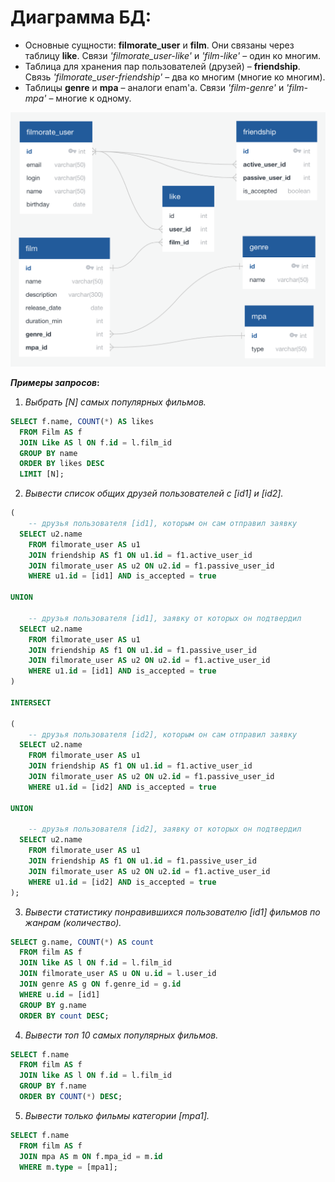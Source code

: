 # Диаграмма БД:

- Основные сущности: __filmorate_user__ и __film__. Они связаны через таблицу __like__. Связи *'filmorate_user-like'* и *'film-like'* – один ко многим.
- Таблица для хранения пар пользователей (друзей) – __friendship__. Связь *'filmorate_user-friendship'* – два ко многим (многие ко многим).
- Таблицы __genre__ и __mpa__ – аналоги enam'а. Связи *'film-genre'* и *'film-mpa'* – многие к одному.

![This is an image](src/main/resources/static/filmorate_db.png)

__*Примеры запросов*:__
1. *Выбрать [N] самых популярных фильмов.*
``` sql
SELECT f.name, COUNT(*) AS likes
  FROM Film AS f
  JOIN Like AS l ON f.id = l.film_id
  GROUP BY name
  ORDER BY likes DESC
  LIMIT [N];
```
2. *Вывести список общих друзей пользователей с [id1] и [id2].*
``` sql
(
    -- друзья пользователя [id1], которым он сам отправил заявку
  SELECT u2.name
    FROM filmorate_user AS u1
    JOIN friendship AS f1 ON u1.id = f1.active_user_id
    JOIN filmorate_user AS u2 ON u2.id = f1.passive_user_id
    WHERE u1.id = [id1] AND is_accepted = true

UNION

    -- друзья пользователя [id1], заявку от которых он подтвердил
  SELECT u2.name
    FROM filmorate_user AS u1
    JOIN friendship AS f1 ON u1.id = f1.passive_user_id
    JOIN filmorate_user AS u2 ON u2.id = f1.active_user_id
    WHERE u1.id = [id1] AND is_accepted = true
)

INTERSECT

(
    -- друзья пользователя [id2], которым он сам отправил заявку
  SELECT u2.name
    FROM filmorate_user AS u1
    JOIN friendship AS f1 ON u1.id = f1.active_user_id
    JOIN filmorate_user AS u2 ON u2.id = f1.passive_user_id
    WHERE u1.id = [id2] AND is_accepted = true

UNION

    -- друзья пользователя [id2], заявку от которых он подтвердил
  SELECT u2.name
    FROM filmorate_user AS u1
    JOIN friendship AS f1 ON u1.id = f1.passive_user_id
    JOIN filmorate_user AS u2 ON u2.id = f1.active_user_id
    WHERE u1.id = [id2] AND is_accepted = true
);
```
3. *Вывести статистику понравившихся пользователю [id1] фильмов по жанрам (количество).*
``` sql
SELECT g.name, COUNT(*) AS count
  FROM film AS f
  JOIN like AS l ON f.id = l.film_id
  JOIN filmorate_user AS u ON u.id = l.user_id
  JOIN genre AS g ON f.genre_id = g.id
  WHERE u.id = [id1]
  GROUP BY g.name
  ORDER BY count DESC;
```
4. *Вывести топ 10 самых популярных фильмов.*
``` sql
SELECT f.name
  FROM film AS f
  JOIN like AS l ON f.id = l.film_id
  GROUP BY f.name
  ORDER BY COUNT(*) DESC;
```
5. *Вывести только фильмы категории [mpa1].*
``` sql
SELECT f.name
  FROM film AS f
  JOIN mpa AS m ON f.mpa_id = m.id
  WHERE m.type = [mpa1];
```
